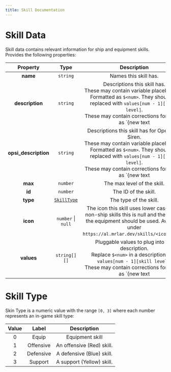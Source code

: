 ```yaml
---
title: Skill Documentation
---
```


# Skill Data

Skill data contains relevant information for ship and equipment skills. Provides the following
properties:

|       Property       |            Type            |                                                                                                                Description                                                                                                                |
| :------------------: | :------------------------: | :---------------------------------------------------------------------------------------------------------------------------------------------------------------------------------------------------------------------------------------: |
|       **name**       |          `string`          |                                                                                                           Names this skill has.                                                                                                           |
|   **description**    |          `string`          |           Descriptions this skill has.<br>These may contain variable placeholders. Formatted as `$<num>`. They should be replaced with `values[num - 1][skill level]`.<br>These may contain corrections formatted as `{new text           | explanation}`.<br>You should parse values first and the corrections as values may also contain corrections. |
| **opsi_description** |          `string`          | Descriptions this skill has for Operation Siren.<br>These may contain variable placeholders. Formatted as `$<num>`. They should be replaced with `values[num - 1][skill level]`.<br>These may contain corrections formatted as `{new text | explanation}`.<br>You should parse values first and the corrections as values may also contain corrections. |
|       **max**        |          `number`          |                                                                                                        The max level of the skill.                                                                                                        |
|        **id**        |          `number`          |                                                                                                           The ID of the skill.                                                                                                            |
|       **type**       | [`SkillType`](#skill-type) |                                                                                                          The type of the skill.                                                                                                           |
|       **icon**       |     `number` \| `null`     |                              The icon this skill uses lower cased. For non-ship skills this is null and the icon of the equipment should be used. Available under `https://al.mrlar.dev/skills/<icon>.webp`.                              |
|      **values**      |        `string[][]`        |                             Pluggable values to plug into the description.<br>Replace `$<num>` in a description with `values[num - 1][skill level]`.<br>These may contain corrections formatted as `{new text                             | explanation}`.<br>Ideally values are plugged in first berfore corrections are parsed.                       |


# Skill Type

Skin Type is a numeric value with the range `[0, 3]` where each number represents an in-game skill
type:

| Value |   Label   |        Description        |
| :---: | :-------: | :-----------------------: |
|   0   |   Equip   |      Equipment skill      |
|   1   | Offensive | An offensive (Red) skill. |
|   2   | Defensive | A defensive (Blue) skill. |
|   3   |  Support  | A support (Yellow) skill. |
